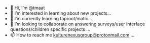 - 👋 Hi, I’m @tmaat
- 👀 I’m interested in learning about new projects...
- 🌱 I’m currently learning taproot/matic...
- 💞️ I’m looking to collaborate on answering surveys/user interface questions/children specific projects ...
- 📫 How to reach me kulturenexusgroup@protonmail.com ...

<!---
tmaat/tmaat is a ✨ special ✨ repository because its `README.md` (this file) appears on your GitHub profile.
You can click the Preview link to take a look at your changes.
--->
